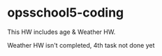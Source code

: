 # opsschool5-coding

This HW includes age & Weather HW.

Weather HW isn't completed, 4th task not done yet

